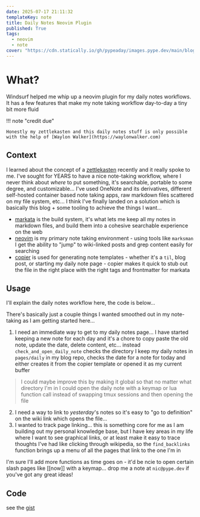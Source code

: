 ```yaml
---
date: 2025-07-17 21:11:32
templateKey: note
title: Daily Notes Neovim Plugin
published: True
tags:
  - neovim
  - note
cover: "https://cdn.statically.io/gh/pypeaday/images.pype.dev/main/blog-media/20250717110106_fd6c5444.png"
---
```


# What?

Windsurf helped me whip up a neovim plugin for my daily notes workflows. It has
a few features that make my note taking workflow day-to-day a tiny bit more
fluid

!!! note "credit due"

    Honestly my zettlekasten and this daily notes stuff is only possible with the help of [Waylon Walker](https://waylonwalker.com)

## Context

I learned about the concept of a [zettlekasten]() recently and it really spoke
to me. I've sought for YEARS to have a nice note-taking workflow, where I never
think about _where_ to put something, it's searchable, portable to some degree,
and customizable... I've used OneNote and its derivatives, different
self-hosted container based note taking apps, raw markdown files scattered on
my file system, etc... I think I've finally landed on a solution which is
basically this blog + some tooling to achieve the things I want...

- [markata](https://markata.dev) is the build system, it's what lets me keep all my notes in markdown files, and build them into a cohesive searchable experience on the web
- [neovim](https://neovim.io) is my primary note taking environment - using tools like `marksman` I get the ability to "jump" to wiki-linked posts and grep content easily for searching
- [copier](https://copier.readthedocs.io) is used for generating note templates - whether it's a `til`, blog post, or starting my daily note page - copier makes it quick to stub out the file in the right place with the right tags and frontmatter for markata

## Usage

I'll explain the daily notes workflow here, the code is below...

There's basically just a couple things I wanted smoothed out in my note-taking as I am getting started here...

1. I need an immediate way to get to my daily notes page... I have started keeping a new note for each day and it's a chore to copy paste the old note, update the date, delete content, etc... instead `check_and_open_daily_note` checks the directory I keep my daily notes in `pages/daily` in my blog repo, checks the date for a note for today and either creates it from the copier template or opened it as my current buffer

> I could maybe improve this by making it global so that no matter what directory I'm in I could open the daily note with a keymap or lua function call instead of swapping tmux sessions and then opening the file

2. I need a way to link to _yesterday_'s notes so it's easy to "go to definition" on the wiki link which opens the file...
3. I wanted to track page linking... this is something core for me as I am building out my personal knowledge base, but I have key areas in my life where I want to see graphical links, or at least make it easy to trace thoughts I've had like clicking through wikipedia, so the `find_backlinks` function brings up a menu of all the pages that link to the one I'm in

I'm sure I'll add more functions as time goes on - it'd be ncie to open certain slash pages like [[now]] with a keymap... drop me a note at `nic@pype.dev` if you've got any great ideas!

## Code

see the [gist](https://gist.github.com/pypeaday/38192f6db4d77c7c3be2b9213e14db6c)

